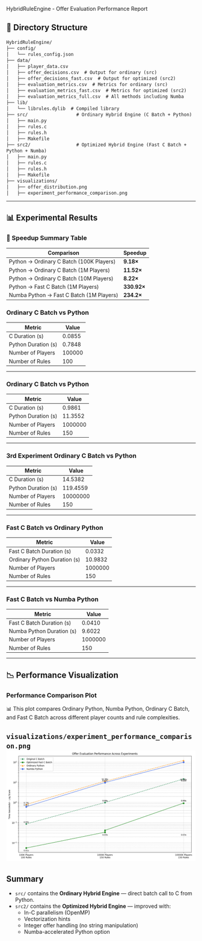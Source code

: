 
HybridRuleEngine - Offer Evaluation Performance Report

## 📂 Directory Structure

```
HybridRuleEngine/
├── config/
│   └── rules_config.json
├── data/
│   ├── player_data.csv
│   ├── offer_decisions.csv  # Output for ordinary (src)
│   ├── offer_decisions_fast.csv  # Output for optimized (src2)
│   ├── evaluation_metrics.csv  # Metrics for ordinary (src)
│   ├── evaluation_metrics_fast.csv  # Metrics for optimized (src2)
│   ├── evaluation_metrics_full.csv  # All methods including Numba
├── lib/
│   └── librules.dylib  # Compiled library
├── src/                  # Ordinary Hybrid Engine (C Batch + Python)
│   ├── main.py
│   ├── rules.c
│   ├── rules.h
│   ├── Makefile
├── src2/                 # Optimized Hybrid Engine (Fast C Batch + Python + Numba)
│   ├── main.py
│   ├── rules.c
│   ├── rules.h
│   ├── Makefile
├── visualizations/
│   ├── offer_distribution.png
│   ├── experiment_performance_comparison.png
```

---

## 📊 Experimental Results

### 🚀 Speedup Summary Table

| Comparison                  | Speedup |
|------------------|-----------|
| Python → Ordinary C Batch (100K Players) | **9.18×** |
| Python → Ordinary C Batch (1M Players)   | **11.52×** |
| Python → Ordinary C Batch (10M Players)  | **8.22×** |
| Python → Fast C Batch (1M Players)       | **330.92×** |
| Numba Python → Fast C Batch (1M Players) | **234.2×** |


### Ordinary C Batch vs Python

| Metric                | Value                  |
|----------------------|---------------------|
| C Duration (s)       | 0.0855             |
| Python Duration (s)  | 0.7848             |
| Number of Players    | 100000              |
| Number of Rules      | 100                  |

---

### Ordinary C Batch vs Python

| Metric                | Value                  |
|----------------------|---------------------|
| C Duration (s)       | 0.9861             |
| Python Duration (s)  | 11.3552           |
| Number of Players    | 1000000            |
| Number of Rules      | 150                  |

---

### 3rd Experiment Ordinary C Batch vs Python

| Metric                | Value                  |
|----------------------|---------------------|
| C Duration (s)       | 14.5382            |
| Python Duration (s)  | 119.4559          |
| Number of Players    | 10000000         |
| Number of Rules      | 150                  |

---

### Fast C Batch vs Ordinary Python

| Metric                          | Value                  |
|----------------------|---------------------|
| Fast C Batch Duration (s)   | 0.0332             |
| Ordinary Python Duration (s) | 10.9832            |
| Number of Players          | 1000000            |
| Number of Rules            | 150                  |

---

### Fast C Batch vs Numba Python

| Metric                          | Value                  |
|----------------------|---------------------|
| Fast C Batch Duration (s)   | 0.0410             |
| Numba Python Duration (s)  | 9.6022             |
| Number of Players          | 1000000            |
| Number of Rules            | 150                  |

---

## 📉 Performance Visualization

### Performance Comparison Plot

📊 This plot compares Ordinary Python, Numba Python, Ordinary C Batch, and Fast C Batch across different player counts and rule complexities.

`visualizations/experiment_performance_comparison.png`
<img src="visualizations/experiment_performance_comparison.png" width="700" />
---

## Summary

- `src/` contains the **Ordinary Hybrid Engine** — direct batch call to C from Python.
- `src2/` contains the **Optimized Hybrid Engine** — improved with:
    - In-C parallelism (OpenMP)
    - Vectorization hints
    - Integer offer handling (no string manipulation)
    - Numba-accelerated Python option


